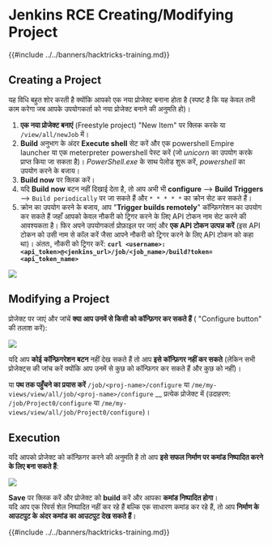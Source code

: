 # Jenkins RCE Creating/Modifying Project

{{#include ../../banners/hacktricks-training.md}}

## Creating a Project

यह विधि बहुत शोर करती है क्योंकि आपको एक नया प्रोजेक्ट बनाना होता है (स्पष्ट है कि यह केवल तभी काम करेगा जब आपके उपयोगकर्ता को नया प्रोजेक्ट बनाने की अनुमति हो)।

1. **एक नया प्रोजेक्ट बनाएं** (Freestyle project) "New Item" पर क्लिक करके या `/view/all/newJob` में।
2. **Build** अनुभाग के अंदर **Execute shell** सेट करें और एक powershell Empire launcher या एक meterpreter powershell पेस्ट करें (जो _unicorn_ का उपयोग करके प्राप्त किया जा सकता है)। _PowerShell.exe_ के साथ पेलोड शुरू करें, _powershell_ का उपयोग करने के बजाय।
3. **Build now** पर क्लिक करें।
1. यदि **Build now** बटन नहीं दिखाई देता है, तो आप अभी भी **configure** --> **Build Triggers** --> `Build periodically` पर जा सकते हैं और `* * * * *` का क्रोन सेट कर सकते हैं।
2. क्रोन का उपयोग करने के बजाय, आप "**Trigger builds remotely**" कॉन्फ़िगरेशन का उपयोग कर सकते हैं जहाँ आपको केवल नौकरी को ट्रिगर करने के लिए API टोकन नाम सेट करने की आवश्यकता है। फिर अपने उपयोगकर्ता प्रोफ़ाइल पर जाएं और **एक API टोकन उत्पन्न करें** (इस API टोकन को उसी नाम से कॉल करें जैसा आपने नौकरी को ट्रिगर करने के लिए API टोकन को कहा था)। अंततः, नौकरी को ट्रिगर करें: **`curl <username>:<api_token>@<jenkins_url>/job/<job_name>/build?token=<api_token_name>`**

![](<../../images/image (165).png>)

## Modifying a Project

प्रोजेक्ट पर जाएं और जांचें **क्या आप उनमें से किसी को कॉन्फ़िगर कर सकते हैं** ( "Configure button" की तलाश करें):

![](<../../images/image (265).png>)

यदि आप **कोई** **कॉन्फ़िगरेशन** **बटन** नहीं देख सकते हैं तो आप **इसे कॉन्फ़िगर नहीं कर सकते** (लेकिन सभी प्रोजेक्ट्स की जांच करें क्योंकि आप उनमें से कुछ को कॉन्फ़िगर कर सकते हैं और कुछ को नहीं)।

या **पथ तक पहुँचने का प्रयास करें** `/job/<proj-name>/configure` या `/me/my-views/view/all/job/<proj-name>/configure` \_\_ प्रत्येक प्रोजेक्ट में (उदाहरण: `/job/Project0/configure` या `/me/my-views/view/all/job/Project0/configure`)।

## Execution

यदि आपको प्रोजेक्ट को कॉन्फ़िगर करने की अनुमति है तो आप **इसे सफल निर्माण पर कमांड निष्पादित करने के लिए बना सकते हैं**:

![](<../../images/image (98).png>)

**Save** पर क्लिक करें और प्रोजेक्ट को **build** करें और आपका **कमांड निष्पादित होगा**।\
यदि आप एक रिवर्स शेल निष्पादित नहीं कर रहे हैं बल्कि एक साधारण कमांड कर रहे हैं, तो आप **निर्माण के आउटपुट के अंदर कमांड का आउटपुट देख सकते हैं**।

{{#include ../../banners/hacktricks-training.md}}
